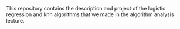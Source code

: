 This repository contains the description and project of the logistic regression and knn algorithms that we made in the algorithm analysis lecture.
